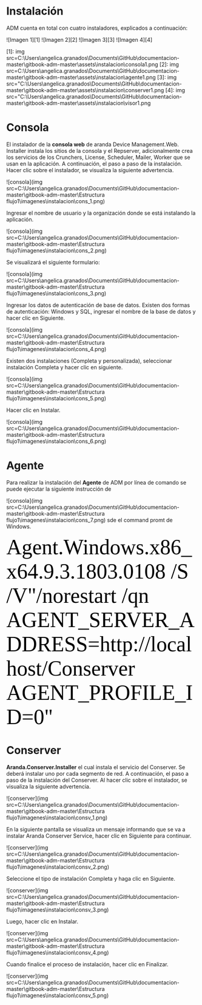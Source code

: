 # Instalación

ADM cuenta en total con cuatro instaladores, explicados a continuación:  
                                  
![Imagen 1][1]  ![Imagen 2][2] ![Imagen 3][3]  ![Imagen 4][4]

 [1]: img src=C:\Users\angelica.granados\Documents\GitHub\documentacion-master\gitbook-adm-master\assets\instalacion\consola1.png
 [2]: img src=C:\Users\angelica.granados\Documents\GitHub\documentacion-master\gitbook-adm-master\assets\instalacion\agente1.png 
 [3]: img src="C:\Users\angelica.granados\Documents\GitHub\documentacion-master\gitbook-adm-master\assets\instalacion\conserver1.png
 [4]: img src="C:\Users\angelica.granados\Documents\GitHub\documentacion-master\gitbook-adm-master\assets\instalacion\visor1.png


# Consola

El instalador de la **consola web** de aranda Device Management.Web. Installer instala los sitios de la consola y el Repserver, adicionalmente crea los servicios de los Crunchers, License, Scheduler, Mailer, Worker que se usan en la aplicación. A continuación, el paso a paso de la instalación. Hacer clic sobre el instalador, se visualiza la siguiente advertencia.

![consola](img src=C:\Users\angelica.granados\Documents\GitHub\documentacion-master\gitbook-adm-master\Estructura flujo1\imagenes\instalacion\cons_1.png)

Ingresar el nombre de usuario y la organización donde se está instalando la aplicación.

![consola](img src=C:\Users\angelica.granados\Documents\GitHub\documentacion-master\gitbook-adm-master\Estructura flujo1\imagenes\instalacion\cons_2.png)


Se visualizará el siguiente formulario:

![consola](img src=C:\Users\angelica.granados\Documents\GitHub\documentacion-master\gitbook-adm-master\Estructura flujo1\imagenes\instalacion\cons_3.png)


Ingresar los datos de autenticación de base de datos. Existen dos formas de autenticación: Windows y SQL, ingresar el nombre de la base de datos y hacer clic en Siguiente.

![consola](img src=C:\Users\angelica.granados\Documents\GitHub\documentacion-master\gitbook-adm-master\Estructura flujo1\imagenes\instalacion\cons_4.png)

Existen dos instalaciones (Completa y personalizada), seleccionar instalación Completa y hacer clic en siguiente.

![consola](img src=C:\Users\angelica.granados\Documents\GitHub\documentacion-master\gitbook-adm-master\Estructura flujo1\imagenes\instalacion\cons_5.png)


Hacer clic en Instalar.

![consola](img src=C:\Users\angelica.granados\Documents\GitHub\documentacion-master\gitbook-adm-master\Estructura flujo1\imagenes\instalacion\cons_6.png)


# Agente

Para realizar la instalación del **Agente** de ADM por línea de comando se puede ejecutar la siguiente instrucción de

![consola](img src=C:\Users\angelica.granados\Documents\GitHub\documentacion-master\gitbook-adm-master\Estructura flujo1\imagenes\instalacion\cons_7.png)
sde el command promt de Windows.

<span style="color:#000; font-family: 'courrier'; font-size: 4em;">Agent.Windows.x86_x64.9.3.1803.0108 /S /V"/norestart /qn AGENT_SERVER_ADDRESS=http://localhost/Conserver AGENT_PROFILE_ID=0"</span>

# Conserver

**Aranda.Conserver.Installer** el cual instala el servicio del Conserver. Se deberá instalar uno por cada segmento de red. A continuación, el paso a paso de la instalación del Conserver. Al hacer clic sobre el instalador, se visualiza la siguiente advertencia.

![conserver](img src=C:\Users\angelica.granados\Documents\GitHub\documentacion-master\gitbook-adm-master\Estructura flujo1\imagenes\instalacion\consv_1.png)

En la siguiente pantalla se visualiza un mensaje informando que se va a instalar Aranda Conserver Service, hacer clic en Siguiente para continuar.

![conserver](img src=C:\Users\angelica.granados\Documents\GitHub\documentacion-master\gitbook-adm-master\Estructura flujo1\imagenes\instalacion\consv_2.png)


Seleccione el tipo de instalación Completa y haga clic en Siguiente.

![conserver](img src=C:\Users\angelica.granados\Documents\GitHub\documentacion-master\gitbook-adm-master\Estructura flujo1\imagenes\instalacion\consv_3.png)

Luego, hacer clic en Instalar.

![conserver](img src=C:\Users\angelica.granados\Documents\GitHub\documentacion-master\gitbook-adm-master\Estructura flujo1\imagenes\instalacion\consv_4.png)

Cuando finalice el proceso de instalación, hacer clic en Finalizar.

![conserver](img src=C:\Users\angelica.granados\Documents\GitHub\documentacion-master\gitbook-adm-master\Estructura flujo1\imagenes\instalacion\consv_5.png)
